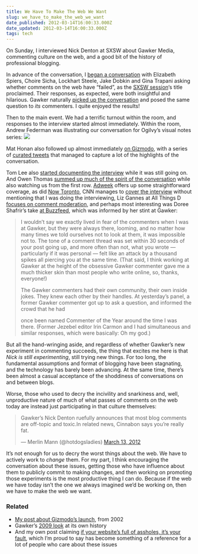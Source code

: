 ```yaml
---
title: We Have To Make The Web We Want
slug: we_have_to_make_the_web_we_want
date_published: 2012-03-14T16:00:33.000Z
date_updated: 2012-03-14T16:00:33.000Z
tags: tech
---
```


On Sunday, I interviewed Nick Denton at SXSW about Gawker Media, commenting culture on the web, and a good bit of the history of professional blogging.

In advance of the conversation, I [began a conversation](http://beta.branch.com/on-sunday-i-m-interviewing-nick-denton-at-sxsw-about-gawker-the-failure-of-comments-have-web-comments-failed?invitation=lmxtgeafsw1w7kqp&amp;response=accept) with Elizabeth Spiers, Choire Sicha, Lockhart Steele, Jake Dobkin and Gina Trapani asking whether comments on the web have “failed”, as the [SXSW session](http://schedule.sxsw.com/2012/events/event_IAP100127)‘s title proclaimed. Their responses, as expected, were both insightful and hilarious. Gawker naturally [picked up the conversation](http://gawker.com/5892025/dear-commenters-do-you-think-internet-comments-have-failed-and-whose-fault-is-it) and posed the same question to *its* commenters. I quite enjoyed the results!

Then to the main event. We had a terrific turnout within the room, and responses to the interview started almost immediately. Within the room, Andrew Federman was illustrating our conversation for Ogilvy’s visual notes series:
[![](http://behance.vo.llnwd.net/profiles8/951917/projects/3351209/hd_0f921afe5308c38e8b194d1d960545c9.jpg)](http://ogilvynotes.com/49790/454990/sxsw-2012/the-nick-denton-interview-the-failure-of-comments)

Mat Honan also followed up almost immediately [on Gizmodo](http://gizmodo.com/5892301/heres-what-nick-denton-said-about-his-own-commenters), with a series of [curated tweets](http://storify.com/mat/nick-denton-talks-about-you) that managed to capture a lot of the highlights of the conversation.

Tom Lee also [started documenting the interview](http://www.manifestdensity.net/2012/03/11/sxsw-lessons-from-the-distant-past/) while it was still going on. And Owen Thomas [summed up much of the spirit of the conversation](http://www.dailydot.com/business/gawker-media-nick-denton-tragedy-of-comments/) while also watching us from the first row. [Adweek](http://www.adweek.com/news/press/nick-denton-tragedy-comments-138881) offers up some straightforward coverage, as did [Now Toronto](http://www.nowtoronto.com/guides/sxsw/2012/story.cfm?content=185653), CNN manages to [cover the interview](http://www.cnn.com/2012/03/11/tech/web/online-comments-sxsw/index.html) without mentioning that I was doing the interviewing, Liz Gannes at All Things D [focuses on comment moderation](http://allthingsd.com/20120311/gawker-will-deputize-commenters-says-nick-denton-at-sxsw/), and perhaps most interesting was Doree Shafrir’s take [at Buzzfeed](http://www.buzzfeed.com/doree/gawker-medias-commenter-problem), which was informed by her stint at Gawker:

> I wouldn’t say we exactly lived in fear of the commenters when I was at Gawker, but they were always there, looming, and no matter how many times we told ourselves not to look at them, it was impossible not to. The tone of a comment thread was set within 30 seconds of your post going up, and more often than not, what you wrote — particularly if it was personal — felt like an attack by a thousand spikes all piercing you at the same time. (That said, I think working at Gawker at the height of the obsessive Gawker commenter gave me a much thicker skin than most people who write online, so, thanks, everyone!)
> 
> The Gawker commenters had their own community, their own inside jokes. They knew each other by their handles. At yesterday’s panel, a former Gawker commenter got up to ask a question, and informed the crowd that he had
> 
> once been named Commenter of the Year around the time I was there. (Former Jezebel editor Irin Carmon and I had simultaneous and similar responses, which were basically: Oh my god.)

But all the hand-wringing aside, and regardless of whether Gawker’s new experiment in commenting succeeds, the thing that excites me here is that *Nick is still experimenting*, still trying new things. For too long, the fundamental assumptions and format of blogging have been stagnating, and the technology has barely been advancing. At the same time, there’s been almost a casual acceptance of the shoddiness of conversations on and between blogs.

Worse, those who used to decry the incivility and snarkiness and, well, unproductive nature of much of what passes of comments on the web today are instead just participating in that culture themselves:

> Gawker’s Nick Denton ruefully announces that most blog comments are off-topic and toxic.In related news, Cinnabon says you’re really fat.
> 
> — Merlin Mann (@hotdogsladies) [March 13, 2012](https://twitter.com/hotdogsladies/status/179460576244797441)

It’s not enough for us to decry the worst things about the web. We have to actively work to *change* them. For my part, I think encouraging the conversation about these issues, getting those who have influence about them to publicly commit to making changes, and then working on promoting those experiments is the most productive thing I can do. Because if the web we have today isn’t the one we always imagined we’d be working on, then we have to make the web we want.

### Related

- [My post about Gizmodo’s launch](http://dashes.com/anil/2002/08/gizmodo-launche.html), from 2002
- Gawker’s [2009 look](http://advertising.gawker.com/5351013/then-and-now-seven-years-of-blogging-as-business) at its own history
- And my own post claiming [if your website’s full of assholes, it’s your fault](http://dashes.com/anil/2011/07/if-your-websites-full-of-assholes-its-your-fault.html), which I’m proud to say has become something of a reference for a lot of people who care about these issues
